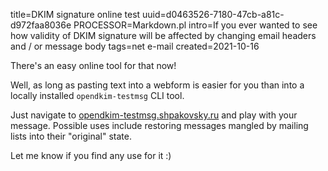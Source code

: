 title=DKIM signature online test
uuid=d0463526-7180-47cb-a81c-d972faa8036e
PROCESSOR=Markdown.pl
intro=If you ever wanted to see how validity of DKIM signature will be affected by changing email headers and / or message body
tags=net e-mail
created=2021-10-16

There's an easy online tool for that now!

Well, as long as pasting text into a webform is easier for you than into a locally installed `opendkim-testmsg` CLI tool.

Just navigate to [opendkim-testmsg.shpakovsky.ru][l] and play with your message.
Possible uses include restoring messages mangled by mailing lists into their "original" state.

[l]: https://opendkim-testmsg.shpakovsky.ru/

Let me know if you find any use for it :)
